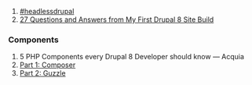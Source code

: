 1. [#headlessdrupal](https://twitter.com/hashtag/headlessdrupal?src=hash)
1. [27 Questions and Answers from My First Drupal 8 Site Build](http://mattkorostoff.com/article/27-questions-and-answers-drupal-8)


### Components

1. 5 PHP Components every Drupal 8 Developer should know — Acquia
  1. [Part 1: Composer](http://goo.gl/I5gRn8)
  2. [Part 2: Guzzle](http://goo.gl/SGh5yc)
